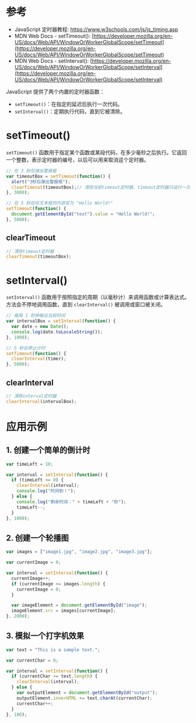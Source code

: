 # 参考

- JavaScript 定时器教程: https://www.w3schools.com/js/js_timing.asp
- MDN Web Docs - setTimeout(): [https://developer.mozilla.org/en-US/docs/Web/API/WindowOrWorkerGlobalScope/setTimeout](https://developer.mozilla.org/en-US/docs/Web/API/WindowOrWorkerGlobalScope/setTimeout)
- MDN Web Docs - setInterval(): [https://developer.mozilla.org/en-US/docs/Web/API/WindowOrWorkerGlobalScope/setInterval](https://developer.mozilla.org/en-US/docs/Web/API/WindowOrWorkerGlobalScope/setInterval)





JavaScript 提供了两个内置的定时器函数：

- `setTimeout()`：在指定的延迟后执行一次代码。
- `setInterval()`：定期执行代码，直到它被清除。



# setTimeout()

`setTimeout()` 函数用于指定某个函数或某段代码，在多少毫秒之后执行。它返回一个整数，表示定时器的编号，以后可以用来取消这个定时器。

```js
// 在 3 秒后弹出警报框
var timeoutBox = setTimeout(function() {
  alert("3秒后弹出警报框");
  clearTimeout(timeoutBox);// 清除当前timeout定时器，timeout定时器只运行一次代码，直接清掉它
}, 3000);

// 在 5 秒后将文本框的内容变为 "Hello World!"
setTimeout(function() {
  document.getElementById("text").value = "Hello World!";
}, 5000);
```



## clearTimeout

```js
// 清除timeout定时器
clearTimeout(timeoutBox);
```



# setInterval()

`setInterval()` 函数用于按照指定的周期（以毫秒计）来调用函数或计算表达式。方法会不停地调用函数，直到 `clearInterval()` 被调用或窗口被关闭。

```js
// 每隔 1 秒钟输出当前时间
var intervalBox = setInterval(function() {
  var date = new Date();
  console.log(date.toLocaleString());
}, 1000);

// 5 秒后停止计时
setTimeout(function() {
  clearInterval(timer);
}, 5000);
```



## clearInterval

```js
// 清除interval定时器
clearInterval(intervalBox);
```



# 应用示例

## 1. 创建一个简单的倒计时

```js
var timeLeft = 10;

var interval = setInterval(function() {
  if (timeLeft <= 0) {
    clearInterval(interval);
    console.log("时间到！");
  } else {
    console.log("剩余时间：" + timeLeft + "秒");
    timeLeft--;
  }
}, 1000);
```

## 2. 创建一个轮播图

```js
var images = ["image1.jpg", "image2.jpg", "image3.jpg"];

var currentImage = 0;

var interval = setInterval(function() {
  currentImage++;
  if (currentImage >= images.length) {
    currentImage = 0;
  }

  var imageElement = document.getElementById("image");
  imageElement.src = images[currentImage];
}, 2000);
```

## 3. 模拟一个打字机效果

```js
var text = "This is a sample text.";

var currentChar = 0;

var interval = setInterval(function() {
  if (currentChar >= text.length) {
    clearInterval(interval);
  } else {
    var outputElement = document.getElementById("output");
    outputElement.innerHTML += text.charAt(currentChar);
    currentChar++;
  }
}, 100);
```



























